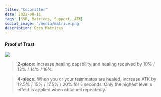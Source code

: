 ```yaml
---
title: "Cocoritter"
date: 2022-08-11
tags: [SSR, Matrices, Support, ATK]
social_image: '/media/matrice.png'
description: Coco Matrices
---
```

#### Proof of Trust

![](https://i.postimg.cc/fRfwZ1bg/Coco-m.png)

> **2-piece:** Increase healing capability and healing received by 10% / 12% / 14% / 16%.

> **4-piece:** When you or your teammates are healed, increase ATK by 12.5% / 15% / 17.5% / 20% for 6 seconds. Only the highest level's effect is applied when obtained repeatedly.